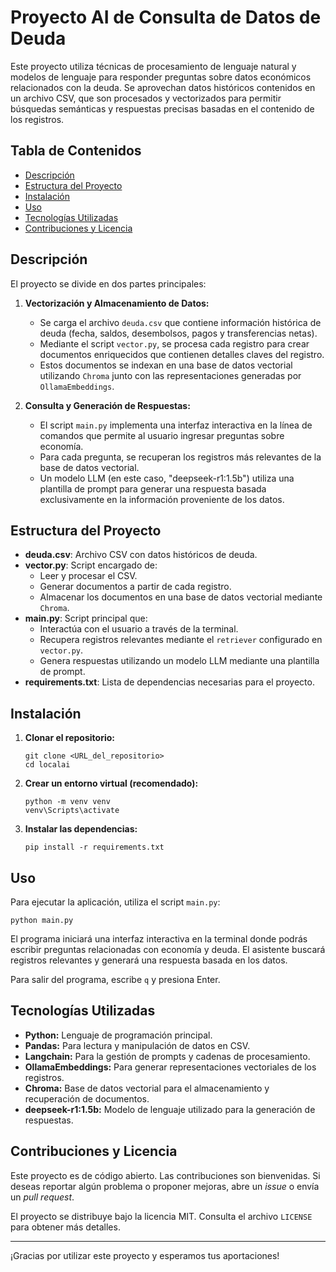 # Proyecto AI de Consulta de Datos de Deuda

Este proyecto utiliza técnicas de procesamiento de lenguaje natural y modelos de lenguaje para responder preguntas sobre datos económicos relacionados con la deuda. Se aprovechan datos históricos contenidos en un archivo CSV, que son procesados y vectorizados para permitir búsquedas semánticas y respuestas precisas basadas en el contenido de los registros.

## Tabla de Contenidos

- [Descripción](#descripción)
- [Estructura del Proyecto](#estructura-del-proyecto)
- [Instalación](#instalación)
- [Uso](#uso)
- [Tecnologías Utilizadas](#tecnologías-utilizadas)
- [Contribuciones y Licencia](#contribuciones-y-licencia)

## Descripción

El proyecto se divide en dos partes principales:

1. **Vectorización y Almacenamiento de Datos:**
   - Se carga el archivo `deuda.csv` que contiene información histórica de deuda (fecha, saldos, desembolsos, pagos y transferencias netas).
   - Mediante el script `vector.py`, se procesa cada registro para crear documentos enriquecidos que contienen detalles claves del registro.
   - Estos documentos se indexan en una base de datos vectorial utilizando `Chroma` junto con las representaciones generadas por `OllamaEmbeddings`.

2. **Consulta y Generación de Respuestas:**
   - El script `main.py` implementa una interfaz interactiva en la línea de comandos que permite al usuario ingresar preguntas sobre economía.
   - Para cada pregunta, se recuperan los registros más relevantes de la base de datos vectorial.
   - Un modelo LLM (en este caso, "deepseek-r1:1.5b") utiliza una plantilla de prompt para generar una respuesta basada exclusivamente en la información proveniente de los datos.

## Estructura del Proyecto

- **deuda.csv**: Archivo CSV con datos históricos de deuda.
- **vector.py**: Script encargado de:
  - Leer y procesar el CSV.
  - Generar documentos a partir de cada registro.
  - Almacenar los documentos en una base de datos vectorial mediante `Chroma`.
- **main.py**: Script principal que:
  - Interactúa con el usuario a través de la terminal.
  - Recupera registros relevantes mediante el `retriever` configurado en `vector.py`.
  - Genera respuestas utilizando un modelo LLM mediante una plantilla de prompt.
- **requirements.txt**: Lista de dependencias necesarias para el proyecto.

## Instalación

1. **Clonar el repositorio:**

   ```shell
   git clone <URL_del_repositorio>
   cd localai
   ```

2. **Crear un entorno virtual (recomendado):**

   ```shell
   python -m venv venv
   venv\Scripts\activate
   ```

3. **Instalar las dependencias:**

   ```shell
   pip install -r requirements.txt
   ```

## Uso

Para ejecutar la aplicación, utiliza el script `main.py`:

```shell
python main.py
```

El programa iniciará una interfaz interactiva en la terminal donde podrás escribir preguntas relacionadas con economía y deuda. El asistente buscará registros relevantes y generará una respuesta basada en los datos.

Para salir del programa, escribe `q` y presiona Enter.

## Tecnologías Utilizadas

- **Python:** Lenguaje de programación principal.
- **Pandas:** Para lectura y manipulación de datos en CSV.
- **Langchain:** Para la gestión de prompts y cadenas de procesamiento.
- **OllamaEmbeddings:** Para generar representaciones vectoriales de los registros.
- **Chroma:** Base de datos vectorial para el almacenamiento y recuperación de documentos.
- **deepseek-r1:1.5b:** Modelo de lenguaje utilizado para la generación de respuestas.

## Contribuciones y Licencia

Este proyecto es de código abierto. Las contribuciones son bienvenidas. Si deseas reportar algún problema o proponer mejoras, abre un *issue* o envía un *pull request*.

El proyecto se distribuye bajo la licencia MIT. Consulta el archivo `LICENSE` para obtener más detalles.

---

¡Gracias por utilizar este proyecto y esperamos tus aportaciones!